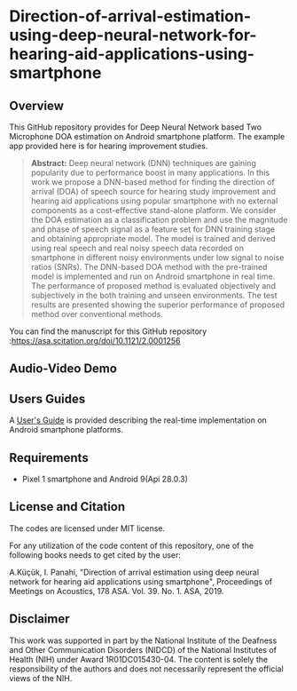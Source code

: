 # Direction-of-arrival-estimation-using-deep-neural-network-for-hearing-aid-applications-using-smartphone
 
## Overview

This GitHub repository provides for Deep Neural Network based Two Microphone DOA estimation on Android smartphone platform. The example app provided here is for hearing improvement studies. 
> **Abstract:** Deep neural network (DNN) techniques are gaining popularity due to performance boost in many applications. In this work we propose a DNN-based method for finding the direction of arrival (DOA) of speech source for hearing study improvement and hearing aid applications using popular smartphone with no external components as a cost-effective stand-alone platform. We consider the DOA estimation as a classification problem and use the magnitude and phase of speech signal as a feature set for DNN training stage and obtaining appropriate model. The model is trained and derived using real speech and real noisy speech data recorded on smartphone in different noisy environments under low signal to noise ratios (SNRs). The DNN-based DOA method with the pre-trained model is implemented and run on Android smartphone in real time. The performance of proposed method is evaluated objectively and subjectively in the both training and unseen environments. The test results are presented showing the superior performance of proposed method over conventional methods.

You can find the manuscript for this GitHub repository :https://asa.scitation.org/doi/10.1121/2.0001256

## Audio-Video Demo

## Users Guides

A [User's Guide](Users-Guide-Android_TwoMicDOA_version_2.pdf) is provided describing the real-time implementation on Android smartphone platforms.

## Requirements 

- Pixel 1 smartphone and Android 9(Api 28.0.3)

## License and Citation

The codes are licensed under MIT license.

For any utilization of the code content of this repository, one of the following books needs to get cited by the user:

A.Küçük, I. Panahi, "Direction of arrival estimation using deep neural network for hearing aid applications using smartphone", Proceedings of Meetings on Acoustics, 178 ASA. Vol. 39. No. 1. ASA, 2019. 

## Disclaimer

This work was supported in part by the National Institute of the Deafness and Other Communication Disorders (NIDCD) of the National Institutes of Health (NIH) under Award 1R01DC015430-04. The content is solely the responsibility of the authors and does not necessarily represent the official views of the NIH.
